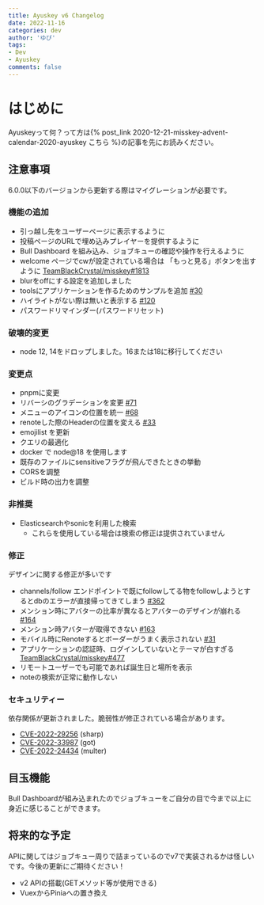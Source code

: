 ```yaml
---
title: Ayuskey v6 Changelog
date: 2022-11-16
categories: dev
author: 'ゆぴ'
tags:
- Dev
- Ayuskey
comments: false
---
```


# はじめに

Ayuskeyって何？って方は{% post_link 2020-12-21-misskey-advent-calendar-2020-ayuskey こちら %}の記事を先にお読みください。

## 注意事項

6.0.0以下のバージョンから更新する際はマイグレーションが必要です。

### 機能の追加

- 引っ越し先をユーザーページに表示するように
- 投稿ページのURLで埋め込みプレイヤーを提供するように
- Bull Dashboard を組み込み、ジョブキューの確認や操作を行えるように
- welcome ページでcwが設定されている場合は 「もっと見る」ボタンを出すように [TeamBlackCrystal/misskey#1813](https://github.com/TeamBlackCrystal/misskey/issues/1813)
- blurをoffにする設定を追加しました
- toolsにアプリケーションを作るためのサンプルを追加 [#30](https://github.com/TeamBlackCrystal/ayuskey/issues/30)
- ハイライトがない際は無いと表示する [#120](https://github.com/TeamBlackCrystal/ayuskey/issues/120)
- パスワードリマインダー(パスワードリセット)

### 破壊的変更

- node 12, 14をドロップしました。16または18に移行してください

### 変更点

-  pnpmに変更
- リバーシのグラデーションを変更 [#71](https://github.com/TeamBlackCrystal/ayuskey/issues/71)
- メニューのアイコンの位置を統一 [#68](https://github.com/TeamBlackCrystal/ayuskey/issues/68)
- renoteした際のHeaderの位置を変える [#33](https://github.com/TeamBlackCrystal/ayuskey/issues/33)
- emojilist を更新
- クエリの最適化
- docker で node@18 を使用します
- 既存のファイルにsensitiveフラグが飛んできたときの挙動
- CORSを調整
- ビルド時の出力を調整

### 非推奨

- Elasticsearchやsonicを利用した検索
  -  これらを使用している場合は検索の修正は提供されていません

### 修正

デザインに関する修正が多いです

- channels/follow エンドポイントで既にfollowしてる物をfollowしようとするとdbのエラーが直接帰ってきてしまう [#362](https://github.com/TeamBlackCrystal/ayuskey/issues/362)
- メンション時にアバターの比率が異なるとアバターのデザインが崩れる [#164](https://github.com/TeamBlackCrystal/ayuskey/issues/164)
- メンション時アバターが取得できない [#163](https://github.com/TeamBlackCrystal/ayuskey/issues/163)
- モバイル時にRenoteするとボーダーがうまく表示されない [#31](https://github.com/TeamBlackCrystal/ayuskey/issues/31)
- アプリケーションの認証時、ログインしていないとテーマが白すぎる [TeamBlackCrystal/misskey#477](https://github.com/TeamBlackCrystal/misskey/issues/477)
- リモートユーザーでも可能であれば誕生日と場所を表示
- noteの検索が正常に動作しない

### セキュリティー

依存関係が更新されました。脆弱性が修正されている場合があります。

- [CVE-2022-29256](https://github.com/advisories/GHSA-gp95-ppv5-3jc5) (sharp)
- [CVE-2022-33987](https://github.com/advisories/GHSA-pfrx-2q88-qq97) (got)
- [CVE-2022-24434](https://github.com/advisories/GHSA-wm7h-9275-46v2) (multer)


## 目玉機能

Bull Dashboardが組み込まれたのでジョブキューをご自分の目で今まで以上に身近に感じることができます。

## 将来的な予定

APIに関してはジョブキュー周りで詰まっているのでv7で実装されるかは怪しいです。今後の更新にご期待ください！

- v2 APIの搭載(GETメソッド等が使用できる)
- VuexからPiniaへの置き換え
